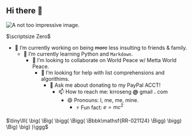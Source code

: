 ## Hi there 👋


<picture>
 <source media="(prefers-color-scheme: dark)" srcset="https://cdn.pixabay.com/photo/2016/07/02/12/21/eclipse-1492818_1280.jpg">
 <source media="(prefers-color-scheme: light)" srcset="https://cdn.pixabay.com/photo/2014/03/26/17/50/sunset-298850_1280.jpg">
 <img alt="A not too impressive image." src="https://cdn.pixabay.com/photo/2017/10/04/12/35/the-sun-2816097_1280.jpg">
</picture>

$\scriptsize Zero$


- 🔭 I’m currently working on being ~~more~~ less insulting to friends & family.
  - 🌱 I’m currently learning Python and `Markdown`.
    - 👯 I’m looking to collaborate on World Peace w/ Metta World Peace.
      - 🤔 I’m looking for help with list comprehensions and algorithims.
        - 💬 Ask me about donating to my PayPal ACCT!
          - 📫 How to reach me: krroseng **@** gmail **.** com
            - 😄 Pronouns: I, me, me, mine.
              - ⚡ Fun fact: $e=mc^2$

 $\tiny\lll( \big( \Big( \bigg( \Bigg( \Bbbk\mathsf{RR-021124} \Bigg) \bigg) \Big) \big) )\ggg$

